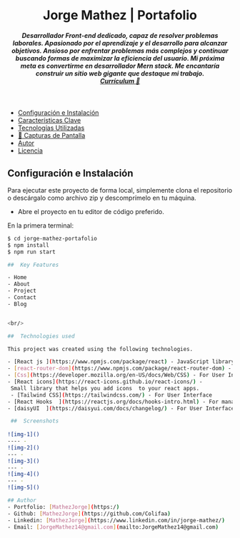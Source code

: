 <h1 align="center">Jorge Mathez | Portafolio</h1>

<h5 align="center">
Desarrollador Front-end dedicado, capaz de resolver problemas laborales. Apasionado por el aprendizaje y el desarrollo para alcanzar objetivos. Ansioso por enfrentar problemas más complejos y continuar buscando formas de maximizar la eficiencia del usuario. Mi próxima meta es convertirme en desarrollador Mern stack. Me encantaría construir un sitio web gigante que destaque mi trabajo. <br/> 
<a href="https://drive.google.com/file/d/14nD3dWAWKl_kKnzA0uu6DMOuhdJYTUMG/view?usp=drive_link">Currículum 💼</a>
</h5>
<br/>

* [Configuración e Instalación](#configuracion-e-instalacion)
* [Características Clave](#caracteristicas-clave)
* [Tecnologías Utilizadas](#tecnologias-utilizadas)
* [📸 Capturas de Pantalla](#capturas-de-pantalla)
* [Autor](#autor)
* [Licencia](#licencia)

## Configuración e Instalación

Para ejecutar este proyecto de forma local, simplemente clona el repositorio o descárgalo como archivo zip y descomprímelo en tu máquina.

- Abre el proyecto en tu editor de código preferido.

En la primera terminal:

```bash
$ cd jorge-mathez-portafolio
$ npm install 
$ npm run start

##  Key Features

- Home
- About
- Project 
- Contact
- Blog


<br/>

##  Technologies used

This project was created using the following technologies.

- [React js ](https://www.npmjs.com/package/react) - JavaScript library that is used for building user interfaces specifically for single-page applications
- [react-router-dom](https://www.npmjs.com/package/react-router-dom) - To handle routing
- [Css](https://developer.mozilla.org/en-US/docs/Web/CSS) - For User Interface
- [React icons](https://react-icons.github.io/react-icons/) -
 Small library that helps you add icons  to your react apps.
 - [Tailwind CSS](https://tailwindcss.com/) - For User Interface
- [React Hooks  ](https://reactjs.org/docs/hooks-intro.html) - For managing and centralizing application state
- [daisyUI  ](https://daisyui.com/docs/changelog/) - For User Interface

 ##  Screenshots 
 
![img-1]()
---- -
![img-2]()
--- - 
![img-3]()
--- - 
![img-4]()
--- - 
![img-5]()

## Author
- Portfolio: [MathezJorge](https:/)
- Github: [MathezJorge](https://github.com/Colifaa)
- Linkedin: [MathezJorge](https://www.linkedin.com/in/jorge-mathez/)
- Email: [JorgeMathez14@gmail.com](mailto:JorgeMathez14@gmail.com)

